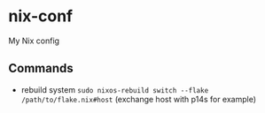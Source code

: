 # nix-conf

My Nix config

## Commands

- rebuild system `sudo nixos-rebuild switch --flake /path/to/flake.nix#host` (exchange host with p14s for example)

